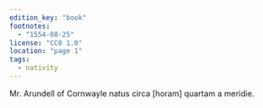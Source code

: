 ```yaml
---
edition_key: "book"
footnotes:
  - "1554-08-25"
license: "CC0 1.0"
location: "page 1"
tags:
  - nativity
---
```

Mr. Arundell of Cornwayle natus circa [horam]
quartam a meridie.
